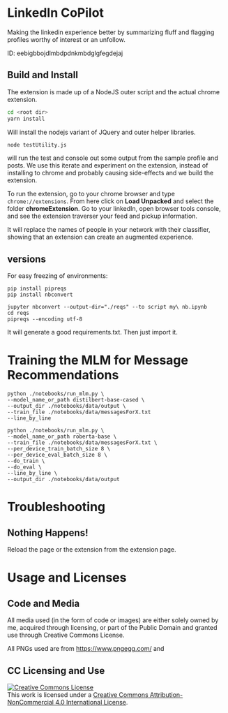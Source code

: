 # LinkedIn CoPilot

Making the linkedin experience better by summarizing fluff and flagging profiles worthy of interest or an unfollow.

ID: eebigbbojdlmbdpdnkmbdglgfegdejaj

## Build and Install

The extension is made up of a NodeJS outer script and the actual chrome extension.

```bash
cd <root dir>
yarn install
```

Will install the nodejs variant of JQuery and outer helper libraries.

```bash
node testUtility.js
```

will run the test and console out some output from the sample profile and posts. 
We use this iterate and experiment on the extension, instead of installing to chrome and probably causing side-effects and we build the extension.

To run the extension, go to your chrome browser and type `chrome://extensions`.
From here click on **Load Unpacked** and select the folder **chromeExtension**.
Go to your linkedIn, open browser tools console, and see the extension traverser your feed and pickup information.

It will replace the names of people in your network with their classifier, showing that an extension can create an augmented experience.

## versions

For easy freezing of environments:
```
pip install pipreqs
pip install nbconvert
```

```
jupyter nbconvert --output-dir="./reqs" --to script my\ nb.ipynb
cd reqs
pipreqs --encoding utf-8
```

It will generate a good requirements.txt. Then just import it.

# Training the MLM for Message Recommendations

```
python ./notebooks/run_mlm.py \
--model_name_or_path distilbert-base-cased \
--output_dir ./notebooks/data/output \
--train_file ./notebooks/data/messagesForX.txt
--line_by_line
```

```
python ./notebooks/run_mlm.py \
--model_name_or_path roberta-base \
--train_file ./notebooks/data/messagesForX.txt \
--per_device_train_batch_size 8 \
--per_device_eval_batch_size 8 \
--do_train \
--do_eval \
--line_by_line \
--output_dir ./notebooks/data/output
```

# Troubleshooting

## Nothing Happens!

Reload the page or the extension from the extension page.

# Usage and Licenses

## Code and Media

All media used (in the form of code or images) are either solely owned by me, acquired through licensing, or part of the Public Domain and granted use through Creative Commons License.

All PNGs used are from https://www.pngegg.com/ and 

## CC Licensing and Use

<a rel="license" href="http://creativecommons.org/licenses/by-nc/4.0/"><img alt="Creative Commons License" style="border-width:0" src="https://i.creativecommons.org/l/by-nc/4.0/88x31.png" /></a><br />This work is licensed under a <a rel="license" href="http://creativecommons.org/licenses/by-nc/4.0/">Creative Commons Attribution-NonCommercial 4.0 International License</a>.